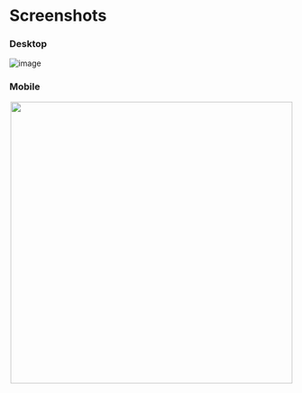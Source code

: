 # Screenshots
### Desktop
![image](https://user-images.githubusercontent.com/104687128/198219589-2a909d34-0ac2-40d5-84c9-2ae2ad9e683d.png)
### Mobile
<p align="center">
<img src="https://user-images.githubusercontent.com/104687128/198219707-d2987b25-e7f3-4dcb-883c-828d967b89cb.jpg" width="500">
</p>